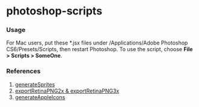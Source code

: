 # photoshop-scripts

### Usage
For Mac users, put these *.jsx files under /Applications/Adobe Photoshop CS6/Presets/Scripts, then restart Photoshop.
To use the script, choose **File > Scripts > SomeOne**.

### References
1. [generateSprites](https://gist.github.com/appsbynight/3681050)
2. [exportRetinaPNG2x & exportRetinaPNG3x](https://github.com/murd/psd-export-document-retina-png)
3. [generateAppleIcons](http://www.appsbynight.com/2012/09/17/create-every-ios-icon-for-your-app-with-a-photoshop-script/)